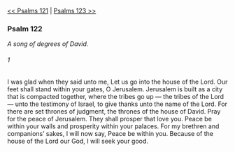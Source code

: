 [<< Psalms 121](Psalms%20121.md)  |  [Psalms 123 >>](Psalms%20123.md)

### Psalm 122

*A song of degrees of David.*

###### 1
I was glad when they said unto me, Let us go into the house of the Lord. Our feet shall stand within your gates, O Jerusalem. Jerusalem is built as a city that is compacted together, where the tribes go up — the tribes of the Lord — unto the testimony of Israel, to give thanks unto the name of the Lord. For there are set thrones of judgment, the thrones of the house of David. Pray for the peace of Jerusalem. They shall prosper that love you. Peace be within your walls and prosperity within your palaces. For my brethren and companions’ sakes, I will now say, Peace be within you. Because of the house of the Lord our God, I will seek your good.